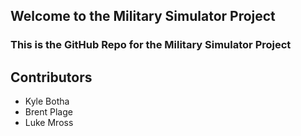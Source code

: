 ## Welcome to the Military Simulator Project 

### This is the GitHub Repo for the Military Simulator Project 

## Contributors 

- Kyle Botha
- Brent Plage
- Luke Mross
